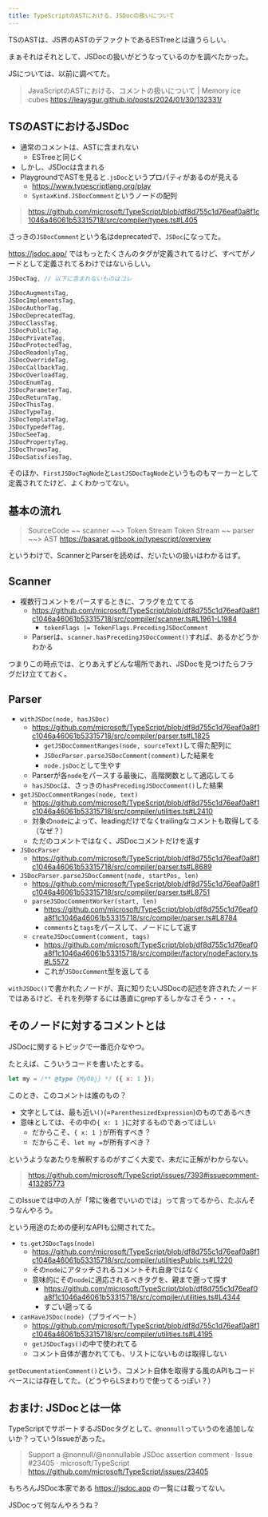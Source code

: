 ```yaml
---
title: TypeScriptのASTにおける、JSDocの扱いについて
---
```


TSのASTは、JS界のASTのデファクトであるESTreeとは違うらしい。

まぁそれはそれとして、JSDocの扱いがどうなっているのかを調べたかった。

JSについては、以前に調べてた。

> JavaScriptのASTにおける、コメントの扱いについて | Memory ice cubes
> https://leaysgur.github.io/posts/2024/01/30/132331/

## TSのASTにおけるJSDoc

- 通常のコメントは、ASTに含まれない
  - ESTreeと同じく
- しかし、JSDocは含まれる
- PlaygroundでASTを見ると`.jsDoc`というプロパティがあるのが見える
  - https://www.typescriptlang.org/play
  - `SyntaxKind.JSDocComment`というノードの配列

> https://github.com/microsoft/TypeScript/blob/df8d755c1d76eaf0a8f1c1046a46061b53315718/src/compiler/types.ts#L405

さっきの`JSDocComment`という名はdeprecatedで、`JSDoc`になってた。

https://jsdoc.app/ ではもっとたくさんのタグが定義されてるけど、すべてがノードとして定義されてるわけではないらしい。

```ts
JSDocTag, // 以下に含まれないものはコレ

JSDocAugmentsTag,
JSDocImplementsTag,
JSDocAuthorTag,
JSDocDeprecatedTag,
JSDocClassTag,
JSDocPublicTag,
JSDocPrivateTag,
JSDocProtectedTag,
JSDocReadonlyTag,
JSDocOverrideTag,
JSDocCallbackTag,
JSDocOverloadTag,
JSDocEnumTag,
JSDocParameterTag,
JSDocReturnTag,
JSDocThisTag,
JSDocTypeTag,
JSDocTemplateTag,
JSDocTypedefTag,
JSDocSeeTag,
JSDocPropertyTag,
JSDocThrowsTag,
JSDocSatisfiesTag,
```

そのほか、`FirstJSDocTagNode`と`LastJSDocTagNode`というものもマーカーとして定義されてたけど、よくわかってない。

## 基本の流れ

> SourceCode ~~ scanner ~~> Token Stream
> Token Stream ~~ parser ~~> AST
> https://basarat.gitbook.io/typescript/overview

というわけで、ScannerとParserを読めば、だいたいの扱いはわかるはず。

## Scanner
- 複数行コメントをパースするときに、フラグを立ててる
  - https://github.com/microsoft/TypeScript/blob/df8d755c1d76eaf0a8f1c1046a46061b53315718/src/compiler/scanner.ts#L1961-L1984
    - `tokenFlags |= TokenFlags.PrecedingJSDocComment`
  - Parserは、`scanner.hasPrecedingJSDocComment()`すれば、あるかどうかわかる

つまりこの時点では、とりあえずどんな場所であれ、JSDocを見つけたらフラグだけ立てておく。

## Parser
- `withJSDoc(node, hasJSDoc)`
  - https://github.com/microsoft/TypeScript/blob/df8d755c1d76eaf0a8f1c1046a46061b53315718/src/compiler/parser.ts#L1825
    - `getJSDocCommentRanges(node, sourceText)`して得た配列に
    - `JSDocParser.parseJSDocComment(comment)`した結果を
    - `node.jsDoc`として生やす
  - Parserが各`node`をパースする最後に、高階関数として適応してる
  - `hasJSDoc`は、さっきの`hasPrecedingJSDocComment()`した結果
- `getJSDocCommentRanges(node, text)`
  - https://github.com/microsoft/TypeScript/blob/df8d755c1d76eaf0a8f1c1046a46061b53315718/src/compiler/utilities.ts#L2410
  - 対象の`node`によって、leadingだけでなくtrailingなコメントも取得してる（なぜ？）
  - ただのコメントではなく、JSDocコメントだけを返す
- `JSDocParser`
  - https://github.com/microsoft/TypeScript/blob/df8d755c1d76eaf0a8f1c1046a46061b53315718/src/compiler/parser.ts#L8689
- `JSDocParser.parseJSDocComment(node, startPos, len)`
  - https://github.com/microsoft/TypeScript/blob/df8d755c1d76eaf0a8f1c1046a46061b53315718/src/compiler/parser.ts#L8751
  - `parseJSDocCommentWorker(start, len)`
    - https://github.com/microsoft/TypeScript/blob/df8d755c1d76eaf0a8f1c1046a46061b53315718/src/compiler/parser.ts#L8784
    - `comments`と`tags`をパースして、ノードにして返す
  - `createJSDocComment(comment, tags)`
    - https://github.com/microsoft/TypeScript/blob/df8d755c1d76eaf0a8f1c1046a46061b53315718/src/compiler/factory/nodeFactory.ts#L5572
    - これが`JSDocComment`型を返してる

`withJSDoc()`で書かれたノードが、真に知りたいJSDocの記述を許されたノードではあるけど、それを列挙するには愚直にgrepするしかなさそう・・・。

## そのノードに対するコメントとは

JSDocに関するトピックで一番厄介なやつ。

たとえば、こういうコードを書いたとする。

```js
let my = /** @type {MyObj} */ ({ x: 1 });
```

このとき、このコメントは誰のもの？

- 文字としては、最も近い`()`(=`ParenthesizedExpression`)のものであるべき
- 意味としては、その中の`{ x: 1 }`に対するものであってほしい
  - だからこそ、`{ x: 1 }`が所有すべき？
  - だからこそ、`let my =`が所有すべき？

というようなあたりを解釈するのがすごく大変で、未だに正解がわからない。

> https://github.com/microsoft/TypeScript/issues/7393#issuecomment-413285773

このIssueでは中の人が「常に後者でいいのでは」って言ってるから、たぶんそうなんやろう。

という用途のための便利なAPIも公開されてた。

- `ts.getJSDocTags(node)`
  - https://github.com/microsoft/TypeScript/blob/df8d755c1d76eaf0a8f1c1046a46061b53315718/src/compiler/utilitiesPublic.ts#L1220
  - その`node`にアタッチされるコメントそれ自身ではなく
  - 意味的にその`node`に適応されるべきタグを、親まで遡って探す
    - https://github.com/microsoft/TypeScript/blob/df8d755c1d76eaf0a8f1c1046a46061b53315718/src/compiler/utilities.ts#L4344
    - すごい遡ってる
- `canHaveJSDoc(node)`（プライベート）
  - https://github.com/microsoft/TypeScript/blob/df8d755c1d76eaf0a8f1c1046a46061b53315718/src/compiler/utilities.ts#L4195
  - `getJSDocTags()`の中で使われてる
  - コメント自体が書かれてても、リストにないものは取得しない

`getDocumentationComment()`という、コメント自体を取得する風のAPIもコードベースには存在してた。（どうやらLSまわりで使ってるっぽい？）

## おまけ: JSDocとは一体

TypeScriptでサポートするJSDocタグとして、`@nonnull`っていうのを追加しないか？っていうIssueがあった。

> Support a @nonnull/@nonnullable JSDoc assertion comment · Issue #23405 · microsoft/TypeScript
> https://github.com/microsoft/TypeScript/issues/23405

もちろんJSDoc本家である https://jsdoc.app の一覧には載ってない。

JSDocって何なんやろうね？

